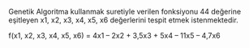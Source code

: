 Genetik Algoritma kullanmak suretiyle verilen fonksiyonu 44 değerine eşitleyen x1, x2, x3, x4, x5, x6 değerlerini tespit etmek istenmektedir.

f(x1, x2, x3, x4, x5, x6) = 4x1 – 2x2 + 3,5x3 + 5x4 – 11x5 – 4,7x6
